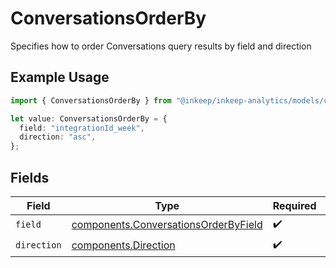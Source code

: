 # ConversationsOrderBy

Specifies how to order Conversations query results by field and direction

## Example Usage

```typescript
import { ConversationsOrderBy } from "@inkeep/inkeep-analytics/models/components";

let value: ConversationsOrderBy = {
  field: "integrationId_week",
  direction: "asc",
};
```

## Fields

| Field                                                                                        | Type                                                                                         | Required                                                                                     | Description                                                                                  |
| -------------------------------------------------------------------------------------------- | -------------------------------------------------------------------------------------------- | -------------------------------------------------------------------------------------------- | -------------------------------------------------------------------------------------------- |
| `field`                                                                                      | [components.ConversationsOrderByField](../../models/components/conversationsorderbyfield.md) | :heavy_check_mark:                                                                           | N/A                                                                                          |
| `direction`                                                                                  | [components.Direction](../../models/components/direction.md)                                 | :heavy_check_mark:                                                                           | N/A                                                                                          |